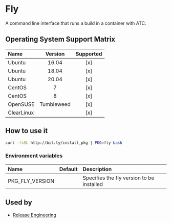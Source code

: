 # Fly

A command line interface that runs a build in a container with ATC.

## Operating System Support Matrix

| Name       | Version    | Supported |
|:-----------|:----------:|:---------:|
| Ubuntu     | 16.04      | [x]       |
| Ubuntu     | 18.04      | [x]       |
| Ubuntu     | 20.04      | [x]       |
| CentOS     | 7          | [x]       |
| CentOS     | 8          | [x]       |
| OpenSUSE   | Tumbleweed | [x]       |
| ClearLinux |            | [x]       |

## How to use it

```bash
curl -fsSL http://bit.ly/install_pkg | PKG=fly bash
```

### Environment variables

| Name            | Default | Description                               |
|:----------------|:--------|:------------------------------------------|
| PKG_FLY_VERSION |         | Specifies the fly version to be installed |

## Used by

- [Release Engineering](https://github.com/electrocucaracha/releng)
